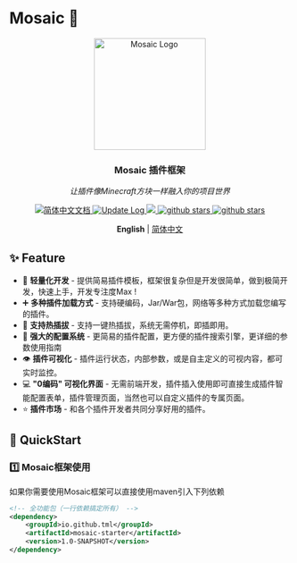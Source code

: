 # Mosaic 🧱

<div align="center">
  <img src="https://github.com/user-attachments/assets/b425421b-d3dd-4b6c-b1a7-a944ff63c3e9" alt="Mosaic Logo" width="200" />
  <h3>Mosaic 插件框架</h3>
  <p><em>让插件像Minecraft方块一样融入你的项目世界</em></p>
</div>

<p align="center">
  <a href="https://Geniusay.github.io/ChopperBot-Doc/">
    <img src="https://img.shields.io/badge/文档-简体中文-blue.svg" alt="简体中文文档" />
  </a>

   <a href="https://github.com/Geniusay/ChopperBot/blob/master/CHANGELOG.md" >
    <img src="https://img.shields.io/badge/ChangeLog-English-blue.svg" alt="Update Log" />
  </a>

   <a target="_blank" href="https://www.oracle.com/technetwork/java/javase/downloads/index.html">
        <img src="https://img.shields.io/badge/JDK-11+-green.svg" />
    </a>
  <a target="_blank" href='https://github.com/Geniusay/ChopperBot'>
        <img src="https://img.shields.io/github/stars/Geniusay/ChopperBot.svg" alt="github stars"/>
   </a>

   <a target="_blank" href=''>
        <img src="https://img.shields.io/badge/Process-Developing-yellow" alt="github stars"/>
   </a>
</p>

<p align='center'>
  <b>English</b> | <a href="https://github.com/Time-Machine-Lab/Mosaic/blob/master/README.zh-CN.md">简体中文</a> 
</p>


## ✨ Feature

- 🤣 **轻量化开发** - 提供简易插件模板，框架很复杂但是开发很简单，做到极简开发，快速上手，开发专注度Max !
- ➕ **多种插件加载方式** - 支持硬编码，Jar/War包，网络等多种方式加载您编写的插件。
- 🔌 **支持热插拔** - 支持一键热插拔，系统无需停机，即插即用。
- 🔄 **强大的配置系统** - 更简易的插件配置，更方便的插件搜索引擎，更详细的参数使用指南
- 👁️ **插件可视化** - 插件运行状态，内部参数，或是自主定义的可视内容，都可实时监控。
- 💻 **"0编码" 可视化界面** - 无需前端开发，插件插入使用即可直接生成插件智能配置表单，插件管理页面，当然也可以自定义插件的专属页面。
- ⭐ **插件市场** - 和各个插件开发者共同分享好用的插件。

## 🚀 QuickStart

### 1️⃣ Mosaic框架使用

如果你需要使用Mosaic框架可以直接使用maven引入下列依赖
```xml
<!-- 全功能包（一行依赖搞定所有） -->
<dependency>
    <groupId>io.github.tml</groupId>
    <artifactId>mosaic-starter</artifactId>
    <version>1.0-SNAPSHOT</version>
</dependency>
```
